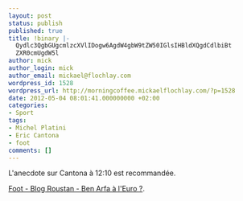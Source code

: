 ```yaml
---
layout: post
status: publish
published: true
title: !binary |-
  Qydlc3QgbGUgcmlzcXVlIDogw6AgdW4gbW9tZW50IGlsIHBldXQgdCdlbiBt
  ZXR0cmUgdW5l
author: mick
author_login: mick
author_email: mickael@flochlay.com
wordpress_id: 1528
wordpress_url: http://morningcoffee.mickaelflochlay.com/?p=1528
date: 2012-05-04 08:01:41.000000000 +02:00
categories:
- Sport
tags:
- Michel Platini
- Eric Cantona
- foot
comments: []
---
```

L'anecdote sur Cantona à 12:10 est recommandée.

<a href="http://www.lequipe.fr/Football/Actualites/Ben-arfa-a-l-euro/279401">Foot - Blog Roustan - Ben Arfa à l'Euro ?</a>.
